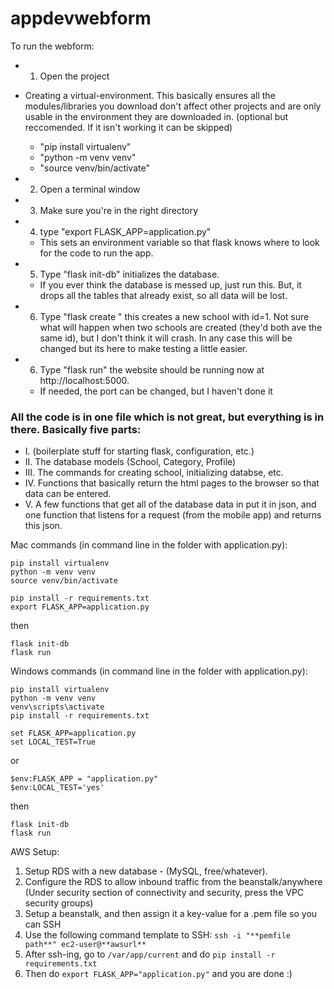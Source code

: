 # appdevwebform

To run the webform:

* 1) Open the project


* Creating a virtual-environment. This basically ensures all the modules/libraries you download don't affect other projects and are only usable in the environment they are downloaded in. 
(optional but reccomended. If it isn't working it can be skipped)
  * "pip install virtualenv"
  * "python -m venv venv" 
  * "source venv/bin/activate"



* 2) Open a terminal window 
* 3) Make sure you're in the right directory
* 4) type "export FLASK_APP=application.py"
  * This sets an environment variable so that flask knows where to look for the code to run the app. 
* 5) Type "flask init-db" initializes the database. 
  * If you ever think the database is messed up, just run this. But, it drops all the tables that already exist, so all data will be lost.
* 6) Type "flask create <enter a name here>" this creates a new school with id=1. Not sure what will happen when two schools are created (they'd both ave the same id), but I don't think it will crash. In any case this will be changed but its here to make testing a little easier. 
* 6) Type "flask run" the website should be running now at http://localhost:5000.
  * If needed, the port can be changed, but I haven't done it
 
### All the code is in one file which is not great, but everything is in there. Basically five parts:
 
* I. (boilerplate stuff for starting flask, configuration, etc.) 
* II. The database models (School, Category, Profile)
* III. The commands for creating school, initializing databse, etc.
* IV. Functions that basically return the html pages to the browser so that data can be entered.
* V. A few functions that get all of the database data in put it in json, and one function that listens for a request (from the mobile app) and returns this json. 

Mac commands (in command line in the folder with application.py):
```
pip install virtualenv
python -m venv venv
source venv/bin/activate
```
```
pip install -r requirements.txt
export FLASK_APP=application.py
```
  then
```
flask init-db
flask run
```
Windows commands (in command line in the folder with application.py):
 ```
pip install virtualenv
python -m venv venv
venv\scripts\activate
pip install -r requirements.txt
```
```
set FLASK_APP=application.py
set LOCAL_TEST=True
```
 or
```
$env:FLASK_APP = "application.py"
$env:LOCAL_TEST='yes'
```
 then
```
flask init-db
flask run
```

AWS Setup:
 1. Setup RDS with a new database - (MySQL, free/whatever).
 2. Configure the RDS to allow inbound traffic from the beanstalk/anywhere (Under security section of connectivity and security, press the VPC security groups)
 3. Setup a beanstalk, and then assign it a key-value for a .pem file so you can SSH
 4. Use the following command template to SSH: ```ssh -i "**pemfile path**" ec2-user@**awsurl**```
 5. After ssh-ing, go to ```/var/app/current``` and do ```pip install -r requirements.txt```
 6. Then do ```export FLASK_APP="application.py"``` and you are done :)



